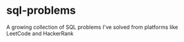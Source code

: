 # sql-problems
A growing collection of SQL problems I've solved from platforms like LeetCode and HackerRank
